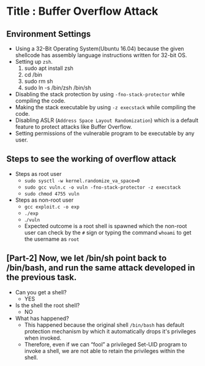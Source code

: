 # Title : Buffer Overflow Attack

## Environment Settings
- Using a 32-Bit Operating System(Ubuntu 16.04) because the given shellcode has assembly language instructions written for 32-bit OS.
- Setting up `zsh`.
    1. sudo apt install zsh
    2. cd /bin
    3. sudo rm sh
    4. sudo ln -s /bin/zsh /bin/sh
- Disabling the stack protection by using `-fno-stack-protector` while compiling the code.
- Making the stack executable by using `-z execstack` while compiling the code.
- Disabling ASLR (`Address Space Layout Randomization`) which is a default feature to protect attacks like Buffer Overflow.
- Setting permissions of the vulnerable program to be executable by any user.

## Steps to see the working of overflow attack
- Steps as root user
    - `sudo sysctl -w kernel.randomize_va_space=0`
    - `sudo gcc vuln.c -o vuln -fno-stack-protector -z execstack`
    - `sudo chmod 4755 vuln`
- Steps as non-root user
    - `gcc exploit.c -o exp`
    - `./exp`
    - .`/vuln`
    - Expected outcome is a root shell is spawned which the non-root user can check by the `#` sign or typing the command `whoami` to get the username as `root`

## [Part-2] Now, we let /bin/sh point back to /bin/bash, and run the same attack developed in the previous task. 
- Can you get a shell?
    - YES
- Is the shell the root shell?
    - NO
- What has happened?
    - This happened because the original shell `/bin/bash` has default protection mechanism by which it automatically drops it's privileges when invoked.
    - Therefore, even if we can “fool” a privileged Set-UID program to invoke a shell, we are not able to retain the privileges within the shell.